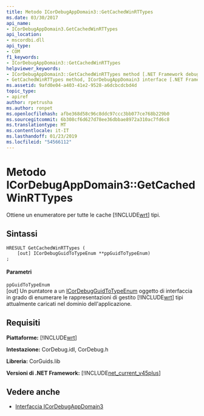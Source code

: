 ```yaml
---
title: Metodo ICorDebugAppDomain3::GetCachedWinRTTypes
ms.date: 03/30/2017
api_name:
- ICorDebugAppDomain3.GetCachedWinRTTypes
api_location:
- mscordbi.dll
api_type:
- COM
f1_keywords:
- ICorDebugAppDomain3::GetCachedWinRTTypes
helpviewer_keywords:
- ICorDebugAppDomain3::GetCachedWinRTTypes method [.NET Framework debugging]
- GetCachedWinRTTypes method, ICorDebugAppDomain3 interface [.NET Framework debugging]
ms.assetid: 9afd0e04-a403-41e2-9528-a6dcbcdcbd4d
topic_type:
- apiref
author: rpetrusha
ms.author: ronpet
ms.openlocfilehash: afbe368d58c96c8ddc97ccc3bb077ce768b229b0
ms.sourcegitcommit: 6b308cf6d627d78ee36dbbae8972a310ac7fd6c8
ms.translationtype: MT
ms.contentlocale: it-IT
ms.lasthandoff: 01/23/2019
ms.locfileid: "54566112"
---
```

# <a name="icordebugappdomain3getcachedwinrttypes-method"></a>Metodo ICorDebugAppDomain3::GetCachedWinRTTypes
Ottiene un enumeratore per tutte le cache [!INCLUDE[wrt](../../../../includes/wrt-md.md)] tipi.  
  
## <a name="syntax"></a>Sintassi  
  
```  
HRESULT GetCachedWinRTTypes (   
    [out] ICorDebugGuidToTypeEnum **ppGuidToTypeEnum)  
;  
```  
  
#### <a name="parameters"></a>Parametri  
 `ppGuidToTypeEnum`  
 [out] Un puntatore a un [ICorDebugGuidToTypeEnum](../../../../docs/framework/unmanaged-api/debugging/icordebugguidtotypeenum-interface.md) oggetto di interfaccia in grado di enumerare le rappresentazioni di gestito [!INCLUDE[wrt](../../../../includes/wrt-md.md)] tipi attualmente caricati nel dominio dell'applicazione.  
  
## <a name="requirements"></a>Requisiti  
 **Piattaforme:** [!INCLUDE[wrt](../../../../includes/wrt-md.md)]  
  
 **Intestazione:** CorDebug.idl, CorDebug.h  
  
 **Libreria:** CorGuids.lib  
  
 **Versioni di .NET Framework:** [!INCLUDE[net_current_v45plus](../../../../includes/net-current-v45plus-md.md)]  
  
## <a name="see-also"></a>Vedere anche
- [Interfaccia ICorDebugAppDomain3](../../../../docs/framework/unmanaged-api/debugging/icordebugappdomain3-interface.md)

